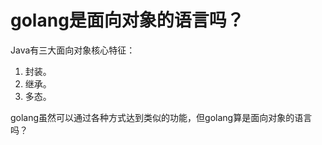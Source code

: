 # golang是面向对象的语言吗？

Java有三大面向对象核心特征：
1. 封装。
2. 继承。
3. 多态。

golang虽然可以通过各种方式达到类似的功能，但golang算是面向对象的语言吗？